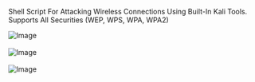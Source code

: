 Shell Script For Attacking Wireless Connections Using Built-In Kali Tools. Supports All Securities (WEP, WPS, WPA, WPA2)


![Image](http://i.imgur.com/a7HkmmW.png)
<br/><br/>
![Image](http://i.imgur.com/iIcGEaN.png)
<br/><br/>
![Image](http://i.imgur.com/Wvin009.png)
<br/><br/>
